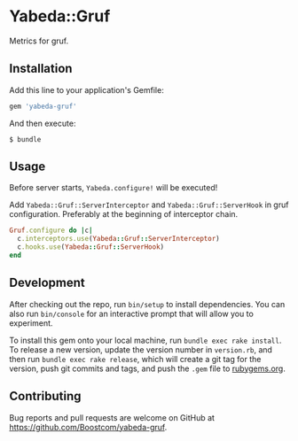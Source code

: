 # Yabeda::Gruf

Metrics for gruf.

## Installation

Add this line to your application's Gemfile:

```ruby
gem 'yabeda-gruf'
```

And then execute:

    $ bundle

## Usage

Before server starts, `Yabeda.configure!` will be executed!

Add `Yabeda::Gruf::ServerInterceptor` and `Yabeda::Gruf::ServerHook` in gruf configuration.
Preferably at the beginning of interceptor chain.

```ruby
Gruf.configure do |c|
  c.interceptors.use(Yabeda::Gruf::ServerInterceptor)
  c.hooks.use(Yabeda::Gruf::ServerHook)
end
```

## Development

After checking out the repo, run `bin/setup` to install dependencies. You can also run `bin/console` for an interactive prompt that will allow you to experiment.

To install this gem onto your local machine, run `bundle exec rake install`. To release a new version, update the version number in `version.rb`, and then run `bundle exec rake release`, which will create a git tag for the version, push git commits and tags, and push the `.gem` file to [rubygems.org](https://rubygems.org).

## Contributing

Bug reports and pull requests are welcome on GitHub at https://github.com/Boostcom/yabeda-gruf.
